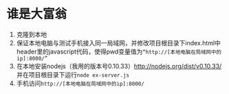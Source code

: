 # 谁是大富翁
1. 克隆到本地
2. 保证本地电脑与测试手机接入同一局域网，并修改项目根目录下index.html中header里的javascript代码，使得pwd变量值为`“http://[本地电脑在局域网中的ip]:8000/”`
3. 在本地安装nodejs（我用的版本号0.10.33）http://nodejs.org/dist/v0.10.33/
并在项目根目录下运行`node ex-server.js`
4. 手机访问`http://[本地电脑在局域网中的ip]:8000/`
